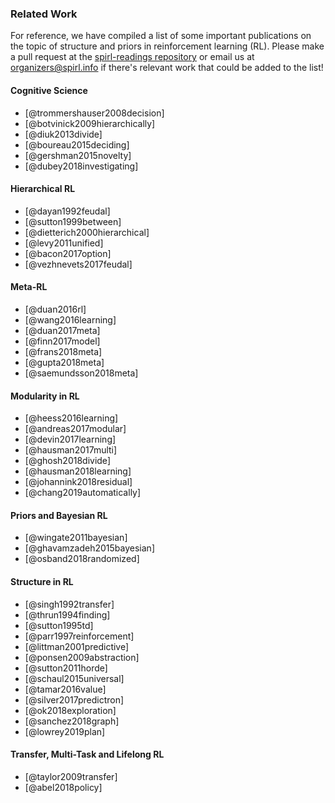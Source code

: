 ### Related Work

For reference, we have compiled a list of some important publications on the topic of structure and priors in reinforcement learning (RL).
Please make a pull request at the [spirl-readings repository](https://github.com/eringrant/spirl-readings) or
email us at [organizers@spirl.info](mailto:organizers@spirl.info) if there's relevant work that could be added to the list!

#### Cognitive Science
* [@trommershauser2008decision]
* [@botvinick2009hierarchically]
* [@diuk2013divide]
* [@boureau2015deciding]
* [@gershman2015novelty]
* [@dubey2018investigating]

#### Hierarchical RL
* [@dayan1992feudal]
* [@sutton1999between]
* [@dietterich2000hierarchical]
* [@levy2011unified]
* [@bacon2017option]
* [@vezhnevets2017feudal]

#### Meta-RL
* [@duan2016rl]
* [@wang2016learning]
* [@duan2017meta]
* [@finn2017model]
* [@frans2018meta]
* [@gupta2018meta]
* [@saemundsson2018meta]

#### Modularity in RL
* [@heess2016learning]
* [@andreas2017modular]
* [@devin2017learning]
* [@hausman2017multi]
* [@ghosh2018divide]
* [@hausman2018learning]
* [@johannink2018residual]
* [@chang2019automatically]

#### Priors and Bayesian RL
* [@wingate2011bayesian]
* [@ghavamzadeh2015bayesian]
* [@osband2018randomized]

#### Structure in RL
* [@singh1992transfer]
* [@thrun1994finding]
* [@sutton1995td]
* [@parr1997reinforcement]
* [@littman2001predictive]
* [@ponsen2009abstraction]
* [@sutton2011horde]
* [@schaul2015universal]
* [@tamar2016value]
* [@silver2017predictron]
* [@ok2018exploration]
* [@sanchez2018graph]
* [@lowrey2019plan]

#### Transfer, Multi-Task and Lifelong RL
* [@taylor2009transfer]
* [@abel2018policy]
